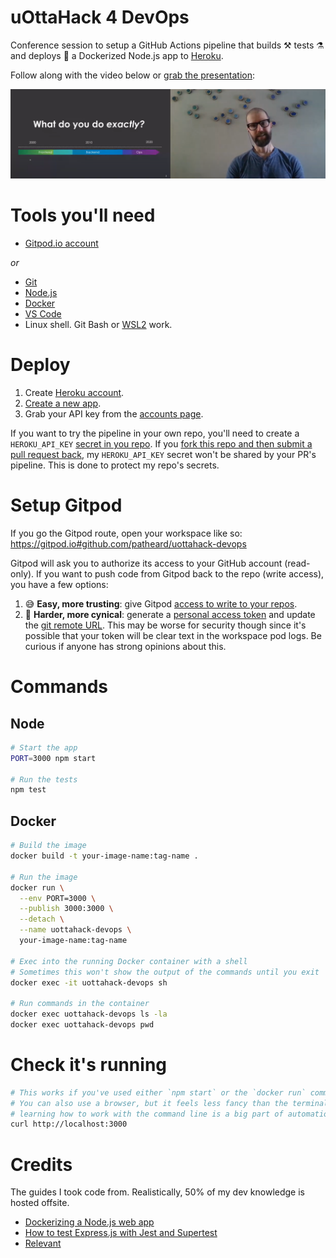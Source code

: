 # uOttaHack 4 DevOps
Conference session to setup a GitHub Actions pipeline that builds :hammer_and_pick: tests :alembic: and deploys :rocket: a Dockerized Node.js app to [Heroku](https://dashboard.heroku.com/).

Follow along with the video below or [grab the presentation](https://github.com/patheard/uottahack-devops/blob/main/presentation/uOttaHack-DevOps.pdf):

[![Session video screenshot](https://github.com/patheard/uottahack-devops/blob/main/presentation/screenshot.png)](https://www.youtube.com/watch?t=302&v=tpTattd1TD4)


# Tools you'll need
* [Gitpod.io account](https://gitpod.io/)

*or*

* [Git](https://git-scm.com/downloads)
* [Node.js](https://nodejs.org/en/download/)
* [Docker](https://www.docker.com/get-started)
* [VS Code](https://code.visualstudio.com/download)
* Linux shell.  Git Bash or [WSL2](https://docs.microsoft.com/en-us/windows/wsl/install-win10) work.

# Deploy
1. Create [Heroku account](https://signup.heroku.com/).
1. [Create a new app](https://dashboard.heroku.com/new-app).
1. Grab your API key from the [accounts page](https://dashboard.heroku.com/account).

If you want to try the pipeline in your own repo, you'll need to create a `HEROKU_API_KEY` [secret in you repo](https://docs.github.com/en/actions/reference/encrypted-secrets#creating-encrypted-secrets-for-a-repository).  If you [fork this repo and then submit a pull request back](https://guides.github.com/activities/forking/), my `HEROKU_API_KEY` secret won't be shared by your PR's pipeline.  This is done to protect my repo's secrets.

# Setup Gitpod
If you go the Gitpod route, open your workspace like so:  
https://gitpod.io#github.com/patheard/uottahack-devops

Gitpod will ask you to authorize its access to your GitHub account (read-only).  If you want to push code from Gitpod back to the repo (write access), you have a few options:

1. :sweat_smile: **Easy, more trusting**: give Gitpod [access to write to your repos](https://gitpod.io/access-control/).
1. :raised_eyebrow:	**Harder, more cynical**: generate a [personal access token](https://docs.github.com/en/github/authenticating-to-github/creating-a-personal-access-token) and update the [git remote URL](https://stackoverflow.com/a/18936804/152963).  This may be  worse for security though since it's possible that your token will be clear text in the workspace pod logs.  Be curious if anyone has strong opinions about this.

# Commands
## Node
```sh
# Start the app
PORT=3000 npm start

# Run the tests
npm test
```
## Docker
```sh
# Build the image
docker build -t your-image-name:tag-name .

# Run the image
docker run \
  --env PORT=3000 \
  --publish 3000:3000 \
  --detach \
  --name uottahack-devops \
  your-image-name:tag-name

# Exec into the running Docker container with a shell
# Sometimes this won't show the output of the commands until you exit
docker exec -it uottahack-devops sh

# Run commands in the container
docker exec uottahack-devops ls -la
docker exec uottahack-devops pwd
```

# Check it's running
```sh
# This works if you've used either `npm start` or the `docker run` command
# You can also use a browser, but it feels less fancy than the terminal, and 
# learning how to work with the command line is a big part of automation.
curl http://localhost:3000
```

# Credits
The guides I took code from.  Realistically, 50% of my dev knowledge is hosted offsite.
* [Dockerizing a Node.js web app](https://nodejs.org/en/docs/guides/nodejs-docker-webapp/)
* [How to test Express.js with Jest and Supertest](https://www.albertgao.xyz/2017/05/24/how-to-test-expressjs-with-jest-and-supertest/)
* [Relevant](https://xkcd.com/1319/)
